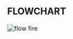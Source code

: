 
## FLOWCHART
![flow fire](https://user-images.githubusercontent.com/98832333/162947265-83648ae8-e8b1-4e97-8a6f-12f60a71ad81.jpg)
